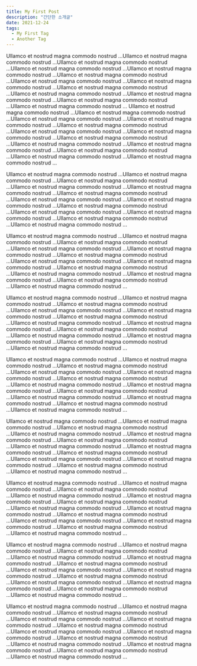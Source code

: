 ```yaml
---
title: My First Post
description: "간단한 소개글"
date: 2021-12-24
tags:
  - My First Tag
  - Another Tag
---
```


Ullamco et nostrud magna commodo nostrud ...Ullamco et nostrud magna commodo nostrud ...Ullamco et nostrud magna commodo nostrud ...Ullamco et nostrud magna commodo nostrud ...Ullamco et nostrud magna commodo nostrud ...Ullamco et nostrud magna commodo nostrud ...Ullamco et nostrud magna commodo nostrud ...Ullamco et nostrud magna commodo nostrud ...Ullamco et nostrud magna commodo nostrud ...Ullamco et nostrud magna commodo nostrud ...Ullamco et nostrud magna commodo nostrud ...Ullamco et nostrud magna commodo nostrud ...Ullamco et nostrud magna commodo nostrud ...
Ullamco et nostrud magna commodo nostrud ...Ullamco et nostrud magna commodo nostrud ...Ullamco et nostrud magna commodo nostrud ...Ullamco et nostrud magna commodo nostrud ...Ullamco et nostrud magna commodo nostrud ...Ullamco et nostrud magna commodo nostrud ...Ullamco et nostrud magna commodo nostrud ...Ullamco et nostrud magna commodo nostrud ...Ullamco et nostrud magna commodo nostrud ...Ullamco et nostrud magna commodo nostrud ...Ullamco et nostrud magna commodo nostrud ...Ullamco et nostrud magna commodo nostrud ...Ullamco et nostrud magna commodo nostrud ...

Ullamco et nostrud magna commodo nostrud ...Ullamco et nostrud magna commodo nostrud ...Ullamco et nostrud magna commodo nostrud ...Ullamco et nostrud magna commodo nostrud ...Ullamco et nostrud magna commodo nostrud ...Ullamco et nostrud magna commodo nostrud ...Ullamco et nostrud magna commodo nostrud ...Ullamco et nostrud magna commodo nostrud ...Ullamco et nostrud magna commodo nostrud ...Ullamco et nostrud magna commodo nostrud ...Ullamco et nostrud magna commodo nostrud ...Ullamco et nostrud magna commodo nostrud ...Ullamco et nostrud magna commodo nostrud ...

Ullamco et nostrud magna commodo nostrud ...Ullamco et nostrud magna commodo nostrud ...Ullamco et nostrud magna commodo nostrud ...Ullamco et nostrud magna commodo nostrud ...Ullamco et nostrud magna commodo nostrud ...Ullamco et nostrud magna commodo nostrud ...Ullamco et nostrud magna commodo nostrud ...Ullamco et nostrud magna commodo nostrud ...Ullamco et nostrud magna commodo nostrud ...Ullamco et nostrud magna commodo nostrud ...Ullamco et nostrud magna commodo nostrud ...Ullamco et nostrud magna commodo nostrud ...Ullamco et nostrud magna commodo nostrud ...

Ullamco et nostrud magna commodo nostrud ...Ullamco et nostrud magna commodo nostrud ...Ullamco et nostrud magna commodo nostrud ...Ullamco et nostrud magna commodo nostrud ...Ullamco et nostrud magna commodo nostrud ...Ullamco et nostrud magna commodo nostrud ...Ullamco et nostrud magna commodo nostrud ...Ullamco et nostrud magna commodo nostrud ...Ullamco et nostrud magna commodo nostrud ...Ullamco et nostrud magna commodo nostrud ...Ullamco et nostrud magna commodo nostrud ...Ullamco et nostrud magna commodo nostrud ...Ullamco et nostrud magna commodo nostrud ...

Ullamco et nostrud magna commodo nostrud ...Ullamco et nostrud magna commodo nostrud ...Ullamco et nostrud magna commodo nostrud ...Ullamco et nostrud magna commodo nostrud ...Ullamco et nostrud magna commodo nostrud ...Ullamco et nostrud magna commodo nostrud ...Ullamco et nostrud magna commodo nostrud ...Ullamco et nostrud magna commodo nostrud ...Ullamco et nostrud magna commodo nostrud ...Ullamco et nostrud magna commodo nostrud ...Ullamco et nostrud magna commodo nostrud ...Ullamco et nostrud magna commodo nostrud ...Ullamco et nostrud magna commodo nostrud ...

Ullamco et nostrud magna commodo nostrud ...Ullamco et nostrud magna commodo nostrud ...Ullamco et nostrud magna commodo nostrud ...Ullamco et nostrud magna commodo nostrud ...Ullamco et nostrud magna commodo nostrud ...Ullamco et nostrud magna commodo nostrud ...Ullamco et nostrud magna commodo nostrud ...Ullamco et nostrud magna commodo nostrud ...Ullamco et nostrud magna commodo nostrud ...Ullamco et nostrud magna commodo nostrud ...Ullamco et nostrud magna commodo nostrud ...Ullamco et nostrud magna commodo nostrud ...Ullamco et nostrud magna commodo nostrud ...

Ullamco et nostrud magna commodo nostrud ...Ullamco et nostrud magna commodo nostrud ...Ullamco et nostrud magna commodo nostrud ...Ullamco et nostrud magna commodo nostrud ...Ullamco et nostrud magna commodo nostrud ...Ullamco et nostrud magna commodo nostrud ...Ullamco et nostrud magna commodo nostrud ...Ullamco et nostrud magna commodo nostrud ...Ullamco et nostrud magna commodo nostrud ...Ullamco et nostrud magna commodo nostrud ...Ullamco et nostrud magna commodo nostrud ...Ullamco et nostrud magna commodo nostrud ...Ullamco et nostrud magna commodo nostrud ...

Ullamco et nostrud magna commodo nostrud ...Ullamco et nostrud magna commodo nostrud ...Ullamco et nostrud magna commodo nostrud ...Ullamco et nostrud magna commodo nostrud ...Ullamco et nostrud magna commodo nostrud ...Ullamco et nostrud magna commodo nostrud ...Ullamco et nostrud magna commodo nostrud ...Ullamco et nostrud magna commodo nostrud ...Ullamco et nostrud magna commodo nostrud ...Ullamco et nostrud magna commodo nostrud ...Ullamco et nostrud magna commodo nostrud ...Ullamco et nostrud magna commodo nostrud ...Ullamco et nostrud magna commodo nostrud ...

Ullamco et nostrud magna commodo nostrud ...Ullamco et nostrud magna commodo nostrud ...Ullamco et nostrud magna commodo nostrud ...Ullamco et nostrud magna commodo nostrud ...Ullamco et nostrud magna commodo nostrud ...Ullamco et nostrud magna commodo nostrud ...Ullamco et nostrud magna commodo nostrud ...Ullamco et nostrud magna commodo nostrud ...Ullamco et nostrud magna commodo nostrud ...Ullamco et nostrud magna commodo nostrud ...Ullamco et nostrud magna commodo nostrud ...Ullamco et nostrud magna commodo nostrud ...Ullamco et nostrud magna commodo nostrud ...
